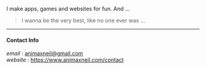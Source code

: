 I make apps, games and websites for fun.
And ...
> I wanna be the very best, like no one ever was ...

---

#### Contact Info  
*email* : animaxneil@gmail.com  
*website* : https://www.animaxneil.com/contact  
